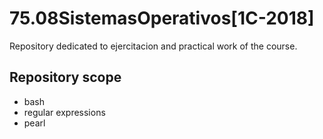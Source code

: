 # 75.08SistemasOperativos[1C-2018]

Repository dedicated to ejercitacion and practical work of the course.

## Repository scope

* bash
* regular expressions
* pearl
